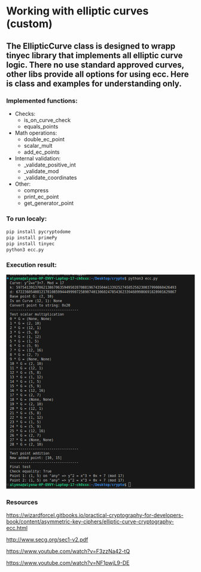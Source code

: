 # Working with elliptic curves (custom)

## The **EllipticCurve** class is designed to wrapp tinyec library that implements all elliptic curve logic. There no use standard approved curves, other libs provide all options for using ecc. Here is class and examples for understanding only.


### Implemented functions:
- Checks:
    - is_on_curve_check
    - equals_points
- Math operations:
    - double_ec_point
    - scalar_mult
    - add_ec_points
- Internal validation:
    - _validate_positive_int
    - _validate_mod
    - _validate_coordinates
- Other:
    - compress
    - print_ec_point
    - get_generator_point

### To run localy:
``` 
pip install pycryptodome
pip install primePy
pip install tinyec
python3 ecc.py
```

### Execution result:
![](/img/2023-06-25_21-11.png "Test")

### Resources 
https://wizardforcel.gitbooks.io/practical-cryptography-for-developers-book/content/asymmetric-key-ciphers/elliptic-curve-cryptography-ecc.html

http://www.secg.org/sec1-v2.pdf


https://www.youtube.com/watch?v=F3zzNa42-tQ

https://www.youtube.com/watch?v=NF1pwjL9-DE